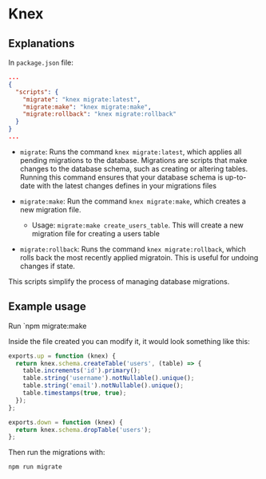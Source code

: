 # Knex

## Explanations

In `package.json` file:

```json
...
{
  "scripts": {
    "migrate": "knex migrate:latest",
    "migrate:make": "knex migrate:make",
    "migrate:rollback": "knex migrate:rollback"
  }
}
...
```

- `migrate`: Runs the command `knex migrate:latest`, which applies all pending migrations to the database. Migrations are scripts that make changes to the database schema, such as creating or altering tables. Running this command ensures that your database schema is up-to-date with the latest changes defines in your migrations files

- `migrate:make`: Run the command `knex migrate:make`, which creates a new migration file.

  - Usage: `migrate:make create_users_table`. This will create a new migration file for creating a users table

- `migrate:rollback`: Runs the command `knex migrate:rollback`, which rolls back the most recently applied migratoin. This is useful for undoing changes if state.

This scripts simplify the process of managing database migrations.

## Example usage

Run `npm migrate:make <tablename>

Inside the file created you can modify it, it would look something like this:

```javascript
exports.up = function (knex) {
  return knex.schema.createTable('users', (table) => {
    table.increments('id').primary();
    table.string('username').notNullable().unique();
    table.string('email').notNullable().unique();
    table.timestamps(true, true);
  });
};

exports.down = function (knex) {
  return knex.schema.dropTable('users');
};
```

Then run the migrations with:

```bash
npm run migrate
```
